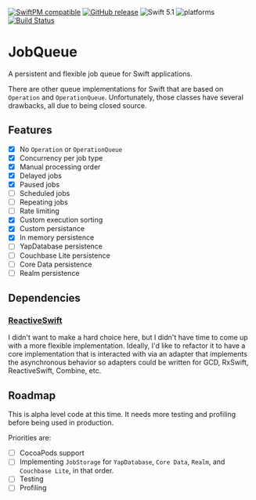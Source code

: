 [![SwiftPM compatible](https://img.shields.io/badge/SwiftPM-compatible-orange.svg)](#swift-package-manager) [![GitHub release](https://img.shields.io/github/release/Tundaware/JobQueue/all.svg)](https://github.com/Tundaware/JobQueue/releases) ![Swift 5.1](https://img.shields.io/badge/Swift-5.1-orange.svg) ![platforms](https://img.shields.io/badge/platform-iOS%20%7C%20macOS%20%7C%20tvOS.svg)
[![Build Status](https://travis-ci.com/Tundaware/JobQueue.svg?token=68ifssJzBEm6iihApcf1&branch=master)](https://travis-ci.com/Tundaware/JobQueue)

# JobQueue

A persistent and flexible job queue for Swift applications.

There are other queue implementations for Swift that are based on `Operation` and `OperationQueue`. Unfortunately, those classes have several drawbacks, all due to being closed source.

## Features

- [x] No `Operation` or `OperationQueue`
- [x] Concurrency per job type
- [x] Manual processing order
- [x] Delayed jobs
- [x] Paused jobs
- [ ] Scheduled jobs
- [ ] Repeating jobs
- [ ] Rate limiting
- [x] Custom execution sorting
- [x] Custom persistance
- [x] In memory persistence
- [ ] YapDatabase persistence
- [ ] Couchbase Lite persistence
- [ ] Core Data persistence
- [ ] Realm persistence

## Dependencies
### [ReactiveSwift](https://github.com/ReactiveCocoa/ReactiveSwift)
I didn't want to make a hard choice here, but I didn't have time to come up with a more 
flexible implementation. 
Ideally, I'd like to refactor it to have a core implementation that is
interacted with via an adapter that implements the asynchronous behavior so adapters 
could be written for GCD, RxSwift, ReactiveSwift, Combine, etc.

## Roadmap

This is alpha level code at this time. It needs more testing and profiling before being used in production.

Priorities are:
- [ ] CocoaPods support
- [ ] Implementing `JobStorage` for `YapDatabase`, `Core Data`, `Realm`, and `Couchbase Lite`, in that order.
- [ ] Testing
- [ ] Profiling
